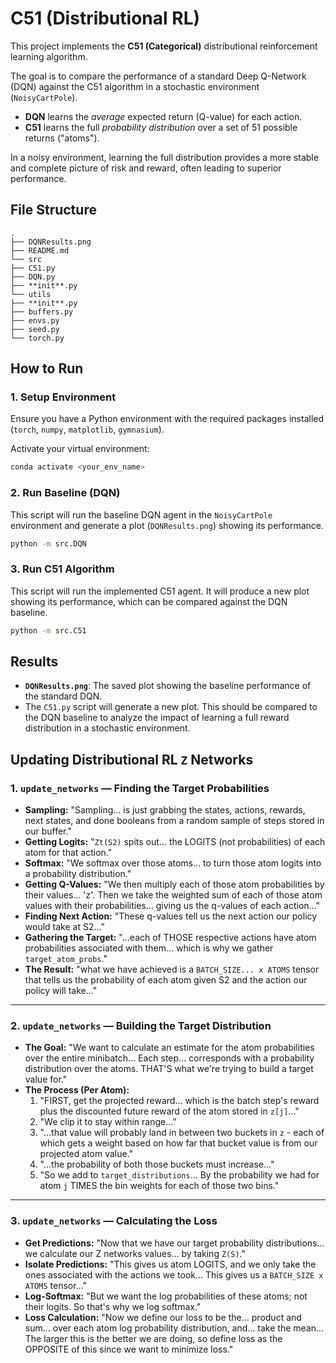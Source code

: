 # C51 (Distributional RL)

This project implements the **C51 (Categorical)** distributional reinforcement learning algorithm.

The goal is to compare the performance of a standard Deep Q-Network (DQN) against the C51 algorithm in a stochastic environment (`NoisyCartPole`).

* **DQN** learns the *average* expected return (Q-value) for each action.
* **C51** learns the full *probability distribution* over a set of 51 possible returns ("atoms").

In a noisy environment, learning the full distribution provides a more stable and complete picture of risk and reward, often leading to superior performance.

## File Structure

```text
.
├── DQNResults.png
├── README.md
└── src
├── C51.py
├── DQN.py
├── **init**.py
└── utils
├── **init**.py
├── buffers.py
├── envs.py
├── seed.py
└── torch.py
```

## How to Run

### 1. Setup Environment

Ensure you have a Python environment with the required packages installed (`torch`, `numpy`, `matplotlib`, `gymnasium`).

Activate your virtual environment:

```bash
conda activate <your_env_name>
````

### 2\. Run Baseline (DQN)

This script will run the baseline DQN agent in the `NoisyCartPole` environment and generate a plot (`DQNResults.png`) showing its performance.

```bash
python -m src.DQN
```

### 3\. Run C51 Algorithm

This script will run the implemented C51 agent. It will produce a new plot showing its performance, which can be compared against the DQN baseline.

```bash
python -m src.C51
```

## Results

* **`DQNResults.png`**: The saved plot showing the baseline performance of the standard DQN.
* The `C51.py` script will generate a new plot. This should be compared to the DQN baseline to analyze the impact of learning a full reward distribution in a stochastic environment.

## Updating Distributional RL `Z` Networks

### 1. `update_networks` — Finding the Target Probabilities

* **Sampling:** "Sampling... is just grabbing the states, actions, rewards, next states, and done booleans from a random sample of steps stored in our buffer."
* **Getting Logits:** "`Zt(S2)` spits out... the LOGITS (not probabilities) of each atom for that action."
* **Softmax:** "We softmax over those atoms... to turn those atom logits into a probability distribution."
* **Getting Q-Values:** "We then multiply each of those atom probabilities by their values... 'z'. Then we take the weighted sum of each of those atom values with their probabilities... giving us the q-values of each action..."
* **Finding Next Action:** "These q-values tell us the next action our policy would take at S2..."
* **Gathering the Target:** "...each of THOSE respective actions have atom probabilities associated with them... which is why we gather `target_atom_probs`."
* **The Result:** "what we have achieved is a `BATCH_SIZE... x ATOMS` tensor that tells us the probability of each atom given S2 and the action our policy will take..."

---

### 2. `update_networks` — Building the Target Distribution

* **The Goal:** "We want to calculate an estimate for the atom probabilities over the entire minibatch... Each step... corresponds with a probability distribution over the atoms. THAT'S what we're trying to build a target value for."
* **The Process (Per Atom):**
    1. "FIRST, get the projected reward... which is the batch step's reward plus the discounted future reward of the atom stored in `z[j]`..."
    2. "We clip it to stay within range..."
    3. "...that value will probably land in between two buckets in `z` - each of which gets a weight based on how far that bucket value is from our projected atom value."
    4. "...the probability of both those buckets must increase..."
    5. "So we add to `target_distributions`... By the probability we had for atom `j` TIMES the bin weights for each of those two bins."

---

### 3. `update_networks` — Calculating the Loss

* **Get Predictions:** "Now that we have our target probability distributions... we calculate our Z networks values... by taking `Z(S)`."
* **Isolate Predictions:** "This gives us atom LOGITS, and we only take the ones associated with the actions we took... This gives us a `BATCH_SIZE x ATOMS` tensor..."
* **Log-Softmax:** "But we want the log probabilities of these atoms; not their logits. So that's why we log softmax."
* **Loss Calculation:** "Now we define our loss to be the... product and sum... over each atom log probability distribution, and... take the mean... The larger this is the better we are doing, so define loss as the OPPOSITE of this since we want to minimize loss."
